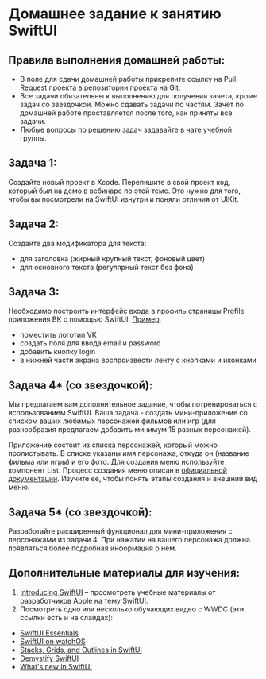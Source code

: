# Домашнее задание к занятию SwiftUI

## Правила выполнения домашней работы:

* В поле для сдачи домашней работы прикрепите ссылку на Pull Request проекта в репозитории проекта на Git.
* Все задачи обязательны к выполнению для получения зачета, кроме задач со звездочкой. Можно сдавать задачи по частям. 
Зачёт по домашней работе проставляется после того, как приняты все задачи.
* Любые вопросы по решению задач задавайте в чате учебной группы.

## Задача 1:
Создайте новый проект в Xcode. Перепишите в свой проект код, который был на демо в вебинаре по этой теме. Это нужно для того, чтобы вы посмотрели на SwiftUI изнутри и поняли отличия от UIKit.

## Задача 2:
Создайте два модификатора для текста:
* для заголовка (жирный крупный текст, фоновый цвет)
* для основного текста (регулярный текст без фона) 

## Задача 3:
Необходимо построить интерфейс входа в профиль страницы Profile приложения ВК с помощью SwiftUI:
[Пример](https://github.com/netology-code/iosadv-homeworks/blob/main/Simulator%20Screen%20Shot%20-%20iPhone%2012%20-%202021-07-05%20at%2009.46.19.png).
* поместить логотип VK 
* создать поля для ввода email и password
* добавить кнопку login
* в нижней части экрана воспроизвести ленту с кнопками и иконками

## Задача 4* (со звездочкой):
Мы предлагаем вам дополнительное задание, чтобы потренироваться с использованием SwiftUI. Ваша задача - создать мини-приложение со списком ваших любимых персонажей фильмов или игр (для разнообразия предлагаем добавить минимум 15 разных персонажей). 

Приложение состоит из списка персонажей, который можно пролистывать. В списке указаны имя персонажа, откуда он (название фильма или игры) и его фото. Для создания меню используйте компонент List. Процесс создания меню описан в [официальной документации](https://developer.apple.com/tutorials/swiftui/building-lists-and-navigation). Изучите ее, чтобы понять этапы создания и внешний вид меню.

## Задача 5* (со звездочкой):
Разработайте расширенный функционал для мини-приложения с персонажами из задачи 4. При нажатии на вашего персонажа должна появляться более подробная информация о нем.

## Дополнительные материалы для изучения:
1. [Introducing SwiftUI](https://developer.apple.com/tutorials/swiftui) – просмотреть учебные материалы от разработчиков Apple на тему SwiftUI.
1. Посмотреть одно или несколько обучающих видео с WWDC (эти ссылки есть и на слайдах):
* [SwiftUI Essentials](https://developer.apple.com/videos/play/wwdc2019/216)
* [SwiftUI on watchOS](https://developer.apple.com/videos/play/wwdc2019/219)
* [Stacks, Grids, and Outlines in SwiftUI](https://developer.apple.com/videos/play/wwdc2020/10031)
* [Demystify SwiftUI](https://developer.apple.com/videos/play/wwdc2021/10022/)
* [What's new in SwiftUI](https://developer.apple.com/videos/play/wwdc2021/10018/)

